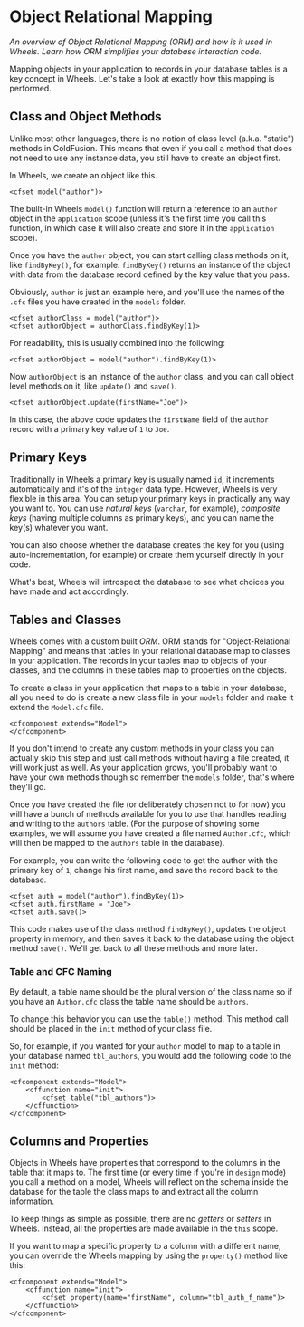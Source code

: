 # Object Relational Mapping

*An overview of Object Relational Mapping (ORM) and how is it used in Wheels. Learn how ORM simplifies your database interaction code.*

Mapping objects in your application to records in your database tables is a key concept in Wheels. Let's take a look at exactly how this mapping is performed.

## Class and Object Methods

Unlike most other languages, there is no notion of class level (a.k.a. "static") methods in ColdFusion. This means that even if you call a method that does not need to use any instance data, you still have to create an object first.

In Wheels, we create an object like this.

	<cfset model("author")>

The built-in Wheels `model()` function will return a reference to an `author` object in the `application` scope (unless it's the first time you call this function, in which case it will also create and store it in the `application` scope).

Once you have the `author` object, you can start calling class methods on it, like `findByKey()`, for example. `findByKey()` returns an instance of the object with data from the database record defined by the key value that you pass.

Obviously, `author` is just an example here, and you'll use the names of the `.cfc` files you have created in the `models` folder.

	<cfset authorClass = model("author")>
	<cfset authorObject = authorClass.findByKey(1)>

For readability, this is usually combined into the following:

	<cfset authorObject = model("author").findByKey(1)>

Now `authorObject` is an instance of the `author` class, and you can call object level methods on it, like `update()` and `save()`.

	<cfset authorObject.update(firstName="Joe")>

In this case, the above code updates the `firstName` field of the `author` record with a primary key value of `1` to `Joe`.

## Primary Keys

Traditionally in Wheels a primary key is usually named `id`, it increments automatically and it's of the `integer` data type. However, Wheels is very flexible in this area. You can setup your primary keys in practically any way you want to. You can use _natural keys_ (`varchar`, for example), _composite keys_ (having multiple columns as primary keys), and you can name the key(s) whatever you want.

You can also choose whether the database creates the key for you (using auto-incrementation, for example) or create them yourself directly in your code.

What's best, Wheels will introspect the database to see what choices you have made and act accordingly.

## Tables and Classes

Wheels comes with a custom built _ORM_. ORM stands for "Object-Relational Mapping" and means that tables in your relational database map to classes in your application. The records in your tables map to objects of your classes, and the columns in these tables map to properties on the objects.

To create a class in your application that maps to a table in your database, all you need to do is create a new class file in your `models` folder and make it extend the `Model.cfc` file.

	<cfcomponent extends="Model">
	</cfcomponent>

If you don't intend to create any custom methods in your class you can actually skip this step and just call methods without having a file created, it will work just as well. As your application grows, you'll probably want to have your own methods though so remember the `models` folder, that's where they'll go.  

Once you have created the file (or deliberately chosen not to for now) you will have a bunch of methods available for you to use that handles reading and writing to the `authors` table. (For the purpose of showing some examples, we will assume you have created a file named `Author.cfc`, which will then be mapped to the `authors` table in the database).

For example, you can write the following code to get the author with the primary key of `1`, change his first name, and save the record back to the database.

	<cfset auth = model("author").findByKey(1)>
	<cfset auth.firstName = "Joe">
	<cfset auth.save()>

This code makes use of the class method `findByKey()`, updates the object property in memory, and then saves it back to the database using the object method `save()`. We'll get back to all these methods and more later.

### Table and CFC Naming

By default, a table name should be the plural version of the class name so if you have an `Author.cfc` class the table name should be `authors`.

To change this behavior you can use the `table()` method. This method call should be placed in the `init` method of your class file.

So, for example, if you wanted for your `author` model to map to a table in your database named `tbl_authors`, you would add the following code to the `init` method:

	<cfcomponent extends="Model">
		<cffunction name="init">
			<cfset table("tbl_authors")>
		</cffunction>
	</cfcomponent>

## Columns and Properties

Objects in Wheels have properties that correspond to the columns in the table that it maps to. The first time (or every time if you're in `design` mode) you call a method on a model, Wheels will reflect on the schema inside the database for the table the class maps to and extract all the column information.

To keep things as simple as possible, there are no _getters_ or _setters_ in Wheels. Instead, all the properties are made available in the `this` scope.

If you want to map a specific property to a column with a different name, you can override the Wheels mapping by using the `property()` method like this:

	<cfcomponent extends="Model">
		<cffunction name="init">
			<cfset property(name="firstName", column="tbl_auth_f_name")>
		</cffunction>
	</cfcomponent>